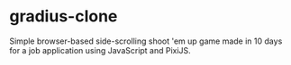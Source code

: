# gradius-clone
Simple browser-based side-scrolling shoot 'em up game made in 10 days for a job application using JavaScript and PixiJS.
